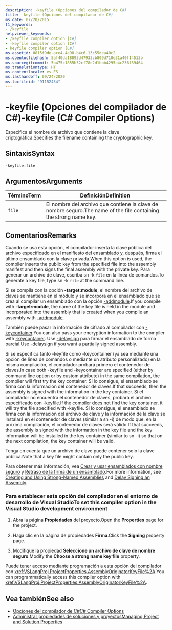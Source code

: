```yaml
---
description: -keyfile (Opciones del compilador de C#)
title: -keyfile (Opciones del compilador de C#)
ms.date: 07/20/2015
f1_keywords:
- /keyfile
helpviewer_keywords:
- /keyfile compiler option [C#]
- -keyfile compiler option [C#]
- keyfile compiler option [C#]
ms.assetid: 0815f9de-ace4-4e98-b4c6-13c55dea40c2
ms.openlocfilehash: 5af40da18895d47933cb809d710e31a40f14513b
ms.sourcegitcommit: 5b475c1855b32cf78d2d1bbb4295e4c236f39464
ms.translationtype: HT
ms.contentlocale: es-ES
ms.lasthandoff: 09/24/2020
ms.locfileid: "91152434"
---
```

# <a name="-keyfile-c-compiler-options"></a><span data-ttu-id="039f2-103">-keyfile (Opciones del compilador de C#)</span><span class="sxs-lookup"><span data-stu-id="039f2-103">-keyfile (C# Compiler Options)</span></span>

<span data-ttu-id="039f2-104">Especifica el nombre de archivo que contiene la clave criptográfica.</span><span class="sxs-lookup"><span data-stu-id="039f2-104">Specifies the filename containing the cryptographic key.</span></span>  
  
## <a name="syntax"></a><span data-ttu-id="039f2-105">Sintaxis</span><span class="sxs-lookup"><span data-stu-id="039f2-105">Syntax</span></span>  
  
```console  
-keyfile:file  
```  
  
## <a name="arguments"></a><span data-ttu-id="039f2-106">Argumentos</span><span class="sxs-lookup"><span data-stu-id="039f2-106">Arguments</span></span>  
  
|<span data-ttu-id="039f2-107">Término</span><span class="sxs-lookup"><span data-stu-id="039f2-107">Term</span></span>|<span data-ttu-id="039f2-108">Definición</span><span class="sxs-lookup"><span data-stu-id="039f2-108">Definition</span></span>|  
|----------|----------------|  
|`file`|<span data-ttu-id="039f2-109">El nombre del archivo que contiene la clave de nombre seguro.</span><span class="sxs-lookup"><span data-stu-id="039f2-109">The name of the file containing the strong name key.</span></span>|  
  
## <a name="remarks"></a><span data-ttu-id="039f2-110">Comentarios</span><span class="sxs-lookup"><span data-stu-id="039f2-110">Remarks</span></span>  

 <span data-ttu-id="039f2-111">Cuando se usa esta opción, el compilador inserta la clave pública del archivo especificado en el manifiesto del ensamblado y, después, firma el último ensamblado con la clave privada.</span><span class="sxs-lookup"><span data-stu-id="039f2-111">When this option is used, the compiler inserts the public key from the specified file into the assembly manifest and then signs the final assembly with the private key.</span></span> <span data-ttu-id="039f2-112">Para generar un archivo de clave, escriba sn -k `file` en la línea de comandos.</span><span class="sxs-lookup"><span data-stu-id="039f2-112">To generate a key file, type sn -k `file` at the command line.</span></span>  
  
 <span data-ttu-id="039f2-113">Si se compila con la opción **-target:module**, el nombre del archivo de claves se mantiene en el módulo y se incorpora en el ensamblado que se crea al compilar un ensamblado con la opción [-addmodule](./addmodule-compiler-option.md).</span><span class="sxs-lookup"><span data-stu-id="039f2-113">If you compile with **-target:module**, the name of the key file is held in the module and incorporated into the assembly that is created when you compile an assembly with [-addmodule](./addmodule-compiler-option.md).</span></span>  
  
 <span data-ttu-id="039f2-114">También puede pasar la información de cifrado al compilador con [-keycontainer](./keycontainer-compiler-option.md).</span><span class="sxs-lookup"><span data-stu-id="039f2-114">You can also pass your encryption information to the compiler with [-keycontainer](./keycontainer-compiler-option.md).</span></span> <span data-ttu-id="039f2-115">Use [-delaysign](./delaysign-compiler-option.md) para firmar el ensamblado de forma parcial.</span><span class="sxs-lookup"><span data-stu-id="039f2-115">Use [-delaysign](./delaysign-compiler-option.md) if you want a partially signed assembly.</span></span>  
  
 <span data-ttu-id="039f2-116">Si se especifica tanto -keyfile como -keycontainer (ya sea mediante una opción de línea de comandos o mediante un atributo personalizado) en la misma compilación, el compilador probará primero el contenedor de claves.</span><span class="sxs-lookup"><span data-stu-id="039f2-116">In case both -keyfile and -keycontainer are specified (either by command line option or by custom attribute) in the same compilation, the compiler will first try the key container.</span></span> <span data-ttu-id="039f2-117">Si lo consigue, el ensamblado se firma con la información del contenedor de claves.</span><span class="sxs-lookup"><span data-stu-id="039f2-117">If that succeeds, then the assembly is signed with the information in the key container.</span></span> <span data-ttu-id="039f2-118">Si el compilador no encuentra el contenedor de claves, probará el archivo especificado con -keyfile.</span><span class="sxs-lookup"><span data-stu-id="039f2-118">If the compiler does not find the key container, it will try the file specified with -keyfile.</span></span> <span data-ttu-id="039f2-119">Si lo consigue, el ensamblado se firma con la información del archivo de clave y la información de la clave se instalará en el contenedor de claves (similar a sn -i) de modo que, en la próxima compilación, el contenedor de claves será válido.</span><span class="sxs-lookup"><span data-stu-id="039f2-119">If that succeeds, the assembly is signed with the information in the key file and the key information will be installed in the key container (similar to sn -i) so that on the next compilation, the key container will be valid.</span></span>  
  
 <span data-ttu-id="039f2-120">Tenga en cuenta que un archivo de clave puede contener solo la clave pública.</span><span class="sxs-lookup"><span data-stu-id="039f2-120">Note that a key file might contain only the public key.</span></span>  
  
 <span data-ttu-id="039f2-121">Para obtener más información, vea [Crear y usar ensamblados con nombre seguro](../../../standard/assembly/create-use-strong-named.md) y [Retraso de la firma de un ensamblado](../../../standard/assembly/delay-sign.md).</span><span class="sxs-lookup"><span data-stu-id="039f2-121">For more information, see [Creating and Using Strong-Named Assemblies](../../../standard/assembly/create-use-strong-named.md) and [Delay Signing an Assembly](../../../standard/assembly/delay-sign.md).</span></span>  
  
### <a name="to-set-this-compiler-option-in-the-visual-studio-development-environment"></a><span data-ttu-id="039f2-122">Para establecer esta opción del compilador en el entorno de desarrollo de Visual Studio</span><span class="sxs-lookup"><span data-stu-id="039f2-122">To set this compiler option in the Visual Studio development environment</span></span>  
  
1. <span data-ttu-id="039f2-123">Abra la página **Propiedades** del proyecto.</span><span class="sxs-lookup"><span data-stu-id="039f2-123">Open the **Properties** page for the project.</span></span>  
  
2. <span data-ttu-id="039f2-124">Haga clic en la página de propiedades **Firma**.</span><span class="sxs-lookup"><span data-stu-id="039f2-124">Click the **Signing** property page.</span></span>  
  
3. <span data-ttu-id="039f2-125">Modifique la propiedad **Seleccione un archivo de clave de nombre seguro**.</span><span class="sxs-lookup"><span data-stu-id="039f2-125">Modify the **Choose a strong name key file** property.</span></span>  
  
 <span data-ttu-id="039f2-126">Puede tener acceso mediante programación a esta opción del compilador con <xref:VSLangProj.ProjectProperties.AssemblyOriginatorKeyFile%2A>.</span><span class="sxs-lookup"><span data-stu-id="039f2-126">You can programmatically access this compiler option with <xref:VSLangProj.ProjectProperties.AssemblyOriginatorKeyFile%2A>.</span></span>  
  
## <a name="see-also"></a><span data-ttu-id="039f2-127">Vea también</span><span class="sxs-lookup"><span data-stu-id="039f2-127">See also</span></span>

- [<span data-ttu-id="039f2-128">Opciones del compilador de C#</span><span class="sxs-lookup"><span data-stu-id="039f2-128">C# Compiler Options</span></span>](./index.md)
- [<span data-ttu-id="039f2-129">Administrar propiedades de soluciones y proyectos</span><span class="sxs-lookup"><span data-stu-id="039f2-129">Managing Project and Solution Properties</span></span>](/visualstudio/ide/managing-project-and-solution-properties)
